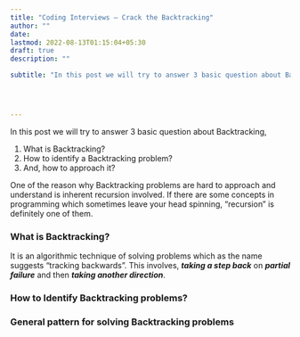 ```yaml
---
title: "Coding Interviews — Crack the Backtracking"
author: ""
date: 
lastmod: 2022-08-13T01:15:04+05:30
draft: true
description: ""

subtitle: "In this post we will try to answer 3 basic question about Backtracking,"




---
```


In this post we will try to answer 3 basic question about Backtracking,

1.  What is Backtracking?
2.  How to identify a Backtracking problem?
3.  And, how to approach it?

One of the reason why Backtracking problems are hard to approach and understand is inherent recursion involved. If there are some concepts in programming which sometimes leave your head spinning, “recursion” is definitely one of them.

### What is Backtracking?

It is an algorithmic technique of solving problems which as the name suggests “tracking backwards”. This involves, **_taking a step back_** on **_partial failure_** and then **_taking another direction_**.

### How to Identify Backtracking problems?

### General pattern for solving Backtracking problems
